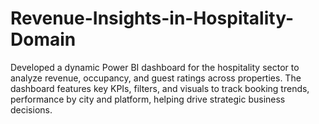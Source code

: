 # Revenue-Insights-in-Hospitality-Domain
Developed a dynamic Power BI dashboard for the hospitality sector to analyze revenue, occupancy, and guest ratings across properties. The dashboard features key KPIs, filters, and visuals to track booking trends, performance by city and platform, helping drive strategic business decisions.
